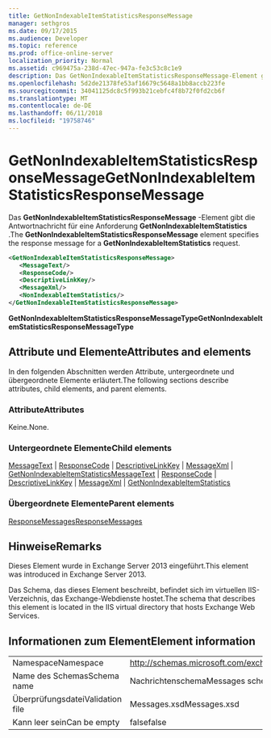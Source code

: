 ```yaml
---
title: GetNonIndexableItemStatisticsResponseMessage
manager: sethgros
ms.date: 09/17/2015
ms.audience: Developer
ms.topic: reference
ms.prod: office-online-server
localization_priority: Normal
ms.assetid: c969475a-238d-47ec-947a-fe3c53c8c1e9
description: Das GetNonIndexableItemStatisticsResponseMessage-Element gibt die Antwortnachricht für eine Anforderung GetNonIndexableItemStatistics.
ms.openlocfilehash: 5d2de21378fe53af16679c5648a1bb8accb223fe
ms.sourcegitcommit: 34041125dc8c5f993b21cebfc4f8b72f0fd2cb6f
ms.translationtype: MT
ms.contentlocale: de-DE
ms.lasthandoff: 06/11/2018
ms.locfileid: "19758746"
---
```

# <a name="getnonindexableitemstatisticsresponsemessage"></a><span data-ttu-id="5a9b9-103">GetNonIndexableItemStatisticsResponseMessage</span><span class="sxs-lookup"><span data-stu-id="5a9b9-103">GetNonIndexableItemStatisticsResponseMessage</span></span>

<span data-ttu-id="5a9b9-104">Das **GetNonIndexableItemStatisticsResponseMessage** -Element gibt die Antwortnachricht für eine Anforderung **GetNonIndexableItemStatistics** .</span><span class="sxs-lookup"><span data-stu-id="5a9b9-104">The **GetNonIndexableItemStatisticsResponseMessage** element specifies the response message for a **GetNonIndexableItemStatistics** request.</span></span> 
  
```XML
<GetNonIndexableItemStatisticsResponseMessage>
   <MessageText/>
   <ResponseCode/>
   <DescriptiveLinkKey/>
   <MessageXml/>
   <NonIndexableItemStatistics/>
</GetNonIndexableItemStatisticsResponseMessage>
```

 <span data-ttu-id="5a9b9-105">**GetNonIndexableItemStatisticsResponseMessageType**</span><span class="sxs-lookup"><span data-stu-id="5a9b9-105">**GetNonIndexableItemStatisticsResponseMessageType**</span></span>
## <a name="attributes-and-elements"></a><span data-ttu-id="5a9b9-106">Attribute und Elemente</span><span class="sxs-lookup"><span data-stu-id="5a9b9-106">Attributes and elements</span></span>

<span data-ttu-id="5a9b9-107">In den folgenden Abschnitten werden Attribute, untergeordnete und übergeordnete Elemente erläutert.</span><span class="sxs-lookup"><span data-stu-id="5a9b9-107">The following sections describe attributes, child elements, and parent elements.</span></span>
  
### <a name="attributes"></a><span data-ttu-id="5a9b9-108">Attribute</span><span class="sxs-lookup"><span data-stu-id="5a9b9-108">Attributes</span></span>

<span data-ttu-id="5a9b9-109">Keine.</span><span class="sxs-lookup"><span data-stu-id="5a9b9-109">None.</span></span>
  
### <a name="child-elements"></a><span data-ttu-id="5a9b9-110">Untergeordnete Elemente</span><span class="sxs-lookup"><span data-stu-id="5a9b9-110">Child elements</span></span>

<span data-ttu-id="5a9b9-111">[MessageText](messagetext.md) | [ResponseCode](responsecode.md) | [DescriptiveLinkKey](descriptivelinkkey.md) | [MessageXml](messagexml.md) | [GetNonIndexableItemStatistics](getnonindexableitemstatistics.md)</span><span class="sxs-lookup"><span data-stu-id="5a9b9-111">[MessageText](messagetext.md) | [ResponseCode](responsecode.md) | [DescriptiveLinkKey](descriptivelinkkey.md) | [MessageXml](messagexml.md) | [GetNonIndexableItemStatistics](getnonindexableitemstatistics.md)</span></span>
  
### <a name="parent-elements"></a><span data-ttu-id="5a9b9-112">Übergeordnete Elemente</span><span class="sxs-lookup"><span data-stu-id="5a9b9-112">Parent elements</span></span>

[<span data-ttu-id="5a9b9-113">ResponseMessages</span><span class="sxs-lookup"><span data-stu-id="5a9b9-113">ResponseMessages</span></span>](responsemessages.md)
  
## <a name="remarks"></a><span data-ttu-id="5a9b9-114">Hinweise</span><span class="sxs-lookup"><span data-stu-id="5a9b9-114">Remarks</span></span>

<span data-ttu-id="5a9b9-115">Dieses Element wurde in Exchange Server 2013 eingeführt.</span><span class="sxs-lookup"><span data-stu-id="5a9b9-115">This element was introduced in Exchange Server 2013.</span></span>
  
<span data-ttu-id="5a9b9-116">Das Schema, das dieses Element beschreibt, befindet sich im virtuellen IIS-Verzeichnis, das Exchange-Webdienste hostet.</span><span class="sxs-lookup"><span data-stu-id="5a9b9-116">The schema that describes this element is located in the IIS virtual directory that hosts Exchange Web Services.</span></span>
  
## <a name="element-information"></a><span data-ttu-id="5a9b9-117">Informationen zum Element</span><span class="sxs-lookup"><span data-stu-id="5a9b9-117">Element information</span></span>

|||
|:-----|:-----|
|<span data-ttu-id="5a9b9-118">Namespace</span><span class="sxs-lookup"><span data-stu-id="5a9b9-118">Namespace</span></span>  <br/> |http://schemas.microsoft.com/exchange/services/2006/messages  <br/> |
|<span data-ttu-id="5a9b9-119">Name des Schemas</span><span class="sxs-lookup"><span data-stu-id="5a9b9-119">Schema name</span></span>  <br/> |<span data-ttu-id="5a9b9-120">Nachrichtenschema</span><span class="sxs-lookup"><span data-stu-id="5a9b9-120">Messages schema</span></span>  <br/> |
|<span data-ttu-id="5a9b9-121">Überprüfungsdatei</span><span class="sxs-lookup"><span data-stu-id="5a9b9-121">Validation file</span></span>  <br/> |<span data-ttu-id="5a9b9-122">Messages.xsd</span><span class="sxs-lookup"><span data-stu-id="5a9b9-122">Messages.xsd</span></span>  <br/> |
|<span data-ttu-id="5a9b9-123">Kann leer sein</span><span class="sxs-lookup"><span data-stu-id="5a9b9-123">Can be empty</span></span>  <br/> |<span data-ttu-id="5a9b9-124">false</span><span class="sxs-lookup"><span data-stu-id="5a9b9-124">false</span></span>  <br/> |
   


